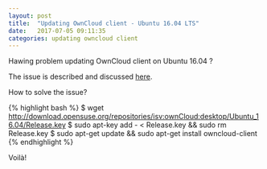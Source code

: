 ```yaml
---
layout: post
title:  "Updating OwnCloud client - Ubuntu 16.04 LTS"
date:   2017-07-05 09:11:35
categories: updating owncloud client
---
```


Hawing problem updating OwnCloud client on Ubuntu 16.04 ? 

The issue is described and discussed [here][issue]. 

How to solve the issue? 

{% highlight bash %}
$ wget http://download.opensuse.org/repositories/isv:ownCloud:desktop/Ubuntu_16.04/Release.key
$ sudo apt-key add - < Release.key && sudo rm Release.key
$ sudo apt-get update && sudo apt-get install owncloud-client
{% endhighlight %}

Voilà!

[issue]: https://github.com/owncloud/client/issues/5055
